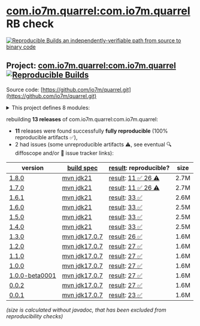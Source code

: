 [com.io7m.quarrel:com.io7m.quarrel](https://central.sonatype.com/artifact/com.io7m.quarrel/com.io7m.quarrel/versions) RB check
=======

[![Reproducible Builds](https://reproducible-builds.org/images/logos/rb.svg) an independently-verifiable path from source to binary code](https://reproducible-builds.org/)

## Project: [com.io7m.quarrel:com.io7m.quarrel](https://central.sonatype.com/artifact/com.io7m.quarrel/com.io7m.quarrel/versions) [![Reproducible Builds](https://img.shields.io/endpoint?url=https://raw.githubusercontent.com/jvm-repo-rebuild/reproducible-central/master/content/com/io7m/quarrel/badge.json)](https://github.com/jvm-repo-rebuild/reproducible-central/blob/master/content/com/io7m/quarrel/README.md)

Source code: [https://github.com/io7m/quarrel.git](https://github.com/io7m/quarrel.git)

<details><summary>This project defines 8 modules:</summary>

* [com.io7m.quarrel:com.io7m.quarrel](https://central.sonatype.com/artifact/com.io7m.quarrel/com.io7m.quarrel/overview)
* [com.io7m.quarrel:com.io7m.quarrel.bom](https://central.sonatype.com/artifact/com.io7m.quarrel/com.io7m.quarrel.bom/overview)
* [com.io7m.quarrel:com.io7m.quarrel.core](https://central.sonatype.com/artifact/com.io7m.quarrel/com.io7m.quarrel.core/overview)
* [com.io7m.quarrel:com.io7m.quarrel.documentation](https://central.sonatype.com/artifact/com.io7m.quarrel/com.io7m.quarrel.documentation/overview)
* [com.io7m.quarrel:com.io7m.quarrel.example](https://central.sonatype.com/artifact/com.io7m.quarrel/com.io7m.quarrel.example/overview)
* [com.io7m.quarrel:com.io7m.quarrel.ext.logback](https://central.sonatype.com/artifact/com.io7m.quarrel/com.io7m.quarrel.ext.logback/overview)
* [com.io7m.quarrel:com.io7m.quarrel.ext.xstructural](https://central.sonatype.com/artifact/com.io7m.quarrel/com.io7m.quarrel.ext.xstructural/overview)
* [com.io7m.quarrel:com.io7m.quarrel.tests](https://central.sonatype.com/artifact/com.io7m.quarrel/com.io7m.quarrel.tests/overview)
</details>

rebuilding **13 releases** of com.io7m.quarrel:com.io7m.quarrel:
- **11** releases were found successfully **fully reproducible** (100% reproducible artifacts :white_check_mark:),
- 2 had issues (some unreproducible artifacts :warning:, see eventual :mag: diffoscope and/or :memo: issue tracker links):

| version | [build spec](/BUILDSPEC.md) | [result](https://reproducible-builds.org/docs/jvm/): reproducible? | size |
| -- | --------- | ------ | -- |
| [1.8.0](https://central.sonatype.com/artifact/com.io7m.quarrel/com.io7m.quarrel/1.8.0/pom) | [mvn jdk21](com.io7m.quarrel-1.8.0.buildspec) | [result](com.io7m.quarrel-1.8.0.buildinfo): [11 :white_check_mark:  26 :warning:](com.io7m.quarrel-1.8.0.buildcompare) | 2.7M |
| [1.7.0](https://central.sonatype.com/artifact/com.io7m.quarrel/com.io7m.quarrel/1.7.0/pom) | [mvn jdk21](com.io7m.quarrel-1.7.0.buildspec) | [result](com.io7m.quarrel-1.7.0.buildinfo): [11 :white_check_mark:  26 :warning:](com.io7m.quarrel-1.7.0.buildcompare) | 2.7M |
| [1.6.1](https://central.sonatype.com/artifact/com.io7m.quarrel/com.io7m.quarrel/1.6.1/pom) | [mvn jdk21](com.io7m.quarrel-1.6.1.buildspec) | [result](com.io7m.quarrel-1.6.1.buildinfo): [33 :white_check_mark: ](com.io7m.quarrel-1.6.1.buildcompare) | 2.6M |
| [1.6.0](https://central.sonatype.com/artifact/com.io7m.quarrel/com.io7m.quarrel/1.6.0/pom) | [mvn jdk21](com.io7m.quarrel-1.6.0.buildspec) | [result](com.io7m.quarrel-1.6.0.buildinfo): [33 :white_check_mark: ](com.io7m.quarrel-1.6.0.buildcompare) | 2.5M |
| [1.5.0](https://central.sonatype.com/artifact/com.io7m.quarrel/com.io7m.quarrel/1.5.0/pom) | [mvn jdk21](com.io7m.quarrel-1.5.0.buildspec) | [result](com.io7m.quarrel-1.5.0.buildinfo): [33 :white_check_mark: ](com.io7m.quarrel-1.5.0.buildcompare) | 2.5M |
| [1.4.0](https://central.sonatype.com/artifact/com.io7m.quarrel/com.io7m.quarrel/1.4.0/pom) | [mvn jdk21](com.io7m.quarrel-1.4.0.buildspec) | [result](com.io7m.quarrel-1.4.0.buildinfo): [33 :white_check_mark: ](com.io7m.quarrel-1.4.0.buildcompare) | 2.5M |
| [1.3.0](https://central.sonatype.com/artifact/com.io7m.quarrel/com.io7m.quarrel/1.3.0/pom) | [mvn jdk17.0.7](com.io7m.quarrel-1.3.0.buildspec) | [result](com.io7m.quarrel-1.3.0.buildinfo): [26 :white_check_mark: ](com.io7m.quarrel-1.3.0.buildcompare) | 1.6M |
| [1.2.0](https://central.sonatype.com/artifact/com.io7m.quarrel/com.io7m.quarrel/1.2.0/pom) | [mvn jdk17.0.7](com.io7m.quarrel-1.2.0.buildspec) | [result](com.io7m.quarrel-1.2.0.buildinfo): [27 :white_check_mark: ](com.io7m.quarrel-1.2.0.buildcompare) | 1.6M |
| [1.1.0](https://central.sonatype.com/artifact/com.io7m.quarrel/com.io7m.quarrel/1.1.0/pom) | [mvn jdk17.0.7](com.io7m.quarrel-1.1.0.buildspec) | [result](com.io7m.quarrel-1.1.0.buildinfo): [27 :white_check_mark: ](com.io7m.quarrel-1.1.0.buildcompare) | 1.6M |
| [1.0.0](https://central.sonatype.com/artifact/com.io7m.quarrel/com.io7m.quarrel/1.0.0/pom) | [mvn jdk17.0.7](com.io7m.quarrel-1.0.0.buildspec) | [result](com.io7m.quarrel-1.0.0.buildinfo): [27 :white_check_mark: ](com.io7m.quarrel-1.0.0.buildcompare) | 1.6M |
| [1.0.0-beta0001](https://central.sonatype.com/artifact/com.io7m.quarrel/com.io7m.quarrel/1.0.0-beta0001/pom) | [mvn jdk17.0.7](com.io7m.quarrel-1.0.0-beta0001.buildspec) | [result](com.io7m.quarrel-1.0.0-beta0001.buildinfo): [27 :white_check_mark: ](com.io7m.quarrel-1.0.0-beta0001.buildcompare) | 1.6M |
| [0.0.2](https://central.sonatype.com/artifact/com.io7m.quarrel/com.io7m.quarrel/0.0.2/pom) | [mvn jdk17.0.7](com.io7m.quarrel-0.0.2.buildspec) | [result](com.io7m.quarrel-0.0.2.buildinfo): [27 :white_check_mark: ](com.io7m.quarrel-0.0.2.buildcompare) | 1.6M |
| [0.0.1](https://central.sonatype.com/artifact/com.io7m.quarrel/com.io7m.quarrel/0.0.1/pom) | [mvn jdk17.0.7](com.io7m.quarrel-0.0.1.buildspec) | [result](com.io7m.quarrel-0.0.1.buildinfo): [23 :white_check_mark: ](com.io7m.quarrel-0.0.1.buildcompare) | 1.6M |

<i>(size is calculated without javadoc, that has been excluded from reproducibility checks)</i>
